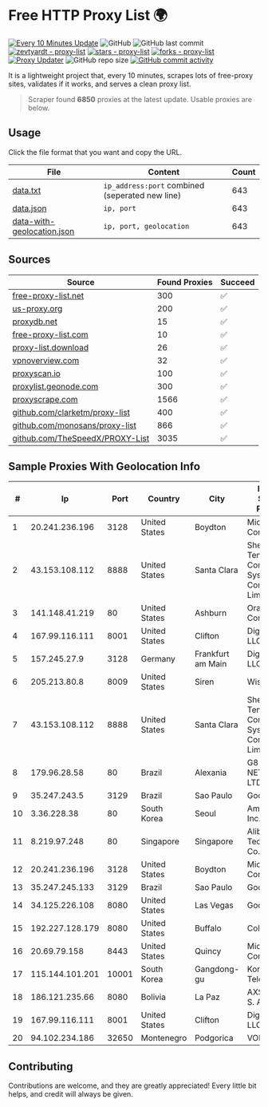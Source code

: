 
# Free HTTP Proxy List 🌍

[![Every 10 Minutes Update](https://github.com/mertguvencli/http-proxy-list/actions/workflows/main.yml/badge.svg?branch=main)](https://github.com/mertguvencli/http-proxy-list/actions/workflows/main.yml)
![GitHub](https://img.shields.io/github/license/mertguvencli/http-proxy-list)
![GitHub last commit](https://img.shields.io/github/last-commit/mertguvencli/http-proxy-list)
[![zevtyardt - proxy-list](https://img.shields.io/static/v1?label=zevtyardt&message=proxy-list&color=blue&logo=github)](https://github.com/zevtyardt/proxy-list "Go to GitHub repo")
[![stars - proxy-list](https://img.shields.io/github/stars/zevtyardt/proxy-list?style=social)](https://github.com/zevtyardt/proxy-list)
[![forks - proxy-list](https://img.shields.io/github/forks/zevtyardt/proxy-list?style=social)](https://github.com/zevtyardt/proxy-list)
[![Proxy Updater](https://github.com/zevtyardt/proxy-list/workflows/Proxy%20Updater/badge.svg)](https://github.com/zevtyardt/proxy-list/actions?query=workflow:"Proxy+Updater")
![GitHub repo size](https://img.shields.io/github/repo-size/zevtyardt/proxy-list)
[![GitHub commit activity](https://img.shields.io/github/commit-activity/m/zevtyardt/proxy-list?logo=commits)](https://github.com/zevtyardt/proxy-list/commits/main)

It is a lightweight project that, every 10 minutes, scrapes lots of free-proxy sites, validates if it works, and serves a clean proxy list.

> Scraper found **6850** proxies at the latest update. Usable proxies are below.

## Usage

Click the file format that you want and copy the URL.

|File|Content|Count|
|----|-------|-----|
|[data.txt](https://raw.githubusercontent.com/mertguvencli/http-proxy-list/main/proxy-list/data.txt)|`ip_address:port` combined (seperated new line)|643|
|[data.json](https://raw.githubusercontent.com/mertguvencli/http-proxy-list/main/proxy-list/data.json)|`ip, port`|643|
|[data-with-geolocation.json](https://raw.githubusercontent.com/mertguvencli/http-proxy-list/main/proxy-list/data-with-geolocation.json)|`ip, port, geolocation`|643|

## Sources

|Source|Found Proxies|Succeed|
|------|-------------|-------|
|[free-proxy-list.net](https://free-proxy-list.net)|300|✅|
|[us-proxy.org](https://www.us-proxy.org)|200|✅|
|[proxydb.net](http://proxydb.net)|15|✅|
|[free-proxy-list.com](https://free-proxy-list.com/?page=&port=&type%5B%5D=http&type%5B%5D=https&up_time=0&search=Search)|10|✅|
|[proxy-list.download](https://www.proxy-list.download/HTTP)|26|✅|
|[vpnoverview.com](https://vpnoverview.com/privacy/anonymous-browsing/free-proxy-servers)|32|✅|
|[proxyscan.io](https://www.proxyscan.io)|100|✅|
|[proxylist.geonode.com](https://proxylist.geonode.com/api/proxy-list?limit=300&page=1&sort_by=lastChecked&sort_type=desc&protocols=http,https)|300|✅|
|[proxyscrape.com](https://api.proxyscrape.com/v2/?request=displayproxies&protocol=http&timeout=10000&country=all&ssl=all&anonymity=all)|1566|✅|
|[github.com/clarketm/proxy-list](https://raw.githubusercontent.com/clarketm/proxy-list/master/proxy-list-raw.txt)|400|✅|
|[github.com/monosans/proxy-list](https://raw.githubusercontent.com/monosans/proxy-list/main/proxies/http.txt)|866|✅|
|[github.com/TheSpeedX/PROXY-List](https://raw.githubusercontent.com/TheSpeedX/PROXY-List/master/http.txt)|3035|✅|


## Sample Proxies With Geolocation Info

|#|Ip|Port|Country|City|Internet Service Provider|
|-|--|----|-------|----|-------------------------|
|1|20.241.236.196|3128|United States|Boydton|Microsoft Corporation|
|2|43.153.108.112|8888|United States|Santa Clara|Shenzhen Tencent Computer Systems Company Limited|
|3|141.148.41.219|80|United States|Ashburn|Oracle Corporation|
|4|167.99.116.111|8001|United States|Clifton|DigitalOcean, LLC|
|5|157.245.27.9|3128|Germany|Frankfurt am Main|DigitalOcean, LLC|
|6|205.213.80.8|8009|United States|Siren|WiscNet|
|7|43.153.108.112|8888|United States|Santa Clara|Shenzhen Tencent Computer Systems Company Limited|
|8|179.96.28.58|80|Brazil|Alexania|G8 NETWORKS LTDA|
|9|35.247.243.5|3129|Brazil|Sao Paulo|Google LLC|
|10|3.36.228.38|80|South Korea|Seoul|Amazon.com, Inc.|
|11|8.219.97.248|80|Singapore|Singapore|Alibaba (US) Technology Co., Ltd.|
|12|20.241.236.196|3128|United States|Boydton|Microsoft Corporation|
|13|35.247.245.133|3129|Brazil|Sao Paulo|Google LLC|
|14|34.125.226.108|8080|United States|Las Vegas|Google LLC|
|15|192.227.128.179|8080|United States|Buffalo|ColoCrossing|
|16|20.69.79.158|8443|United States|Quincy|Microsoft Corporation|
|17|115.144.101.201|10001|South Korea|Gangdong-gu|Korea Telecom|
|18|186.121.235.66|8080|Bolivia|La Paz|AXS Bolivia S. A.|
|19|167.99.116.111|8001|United States|Clifton|DigitalOcean, LLC|
|20|94.102.234.186|32650|Montenegro|Podgorica|VOLI-MNE|



## Contributing

Contributions are welcome, and they are greatly appreciated! Every
little bit helps, and credit will always be given.

